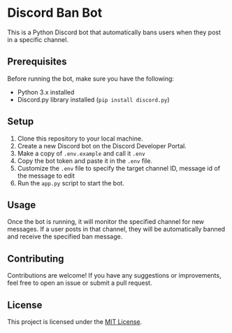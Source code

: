 # Discord Ban Bot

This is a Python Discord bot that automatically bans users when they post in a specific channel.

## Prerequisites

Before running the bot, make sure you have the following:

- Python 3.x installed
- Discord.py library installed (`pip install discord.py`)

## Setup

1. Clone this repository to your local machine.
2. Create a new Discord bot on the Discord Developer Portal.
3. Make a copy of `.env.example` and call it `.env`
3. Copy the bot token and paste it in the `.env` file.
4. Customize the `.env` file to specify the target channel ID, message id of the message to edit
5. Run the `app.py` script to start the bot.

## Usage

Once the bot is running, it will monitor the specified channel for new messages. If a user posts in that channel, they will be automatically banned and receive the specified ban message.

## Contributing

Contributions are welcome! If you have any suggestions or improvements, feel free to open an issue or submit a pull request.

## License

This project is licensed under the [MIT License](LICENSE).
